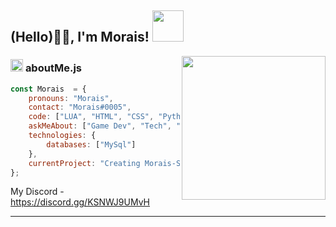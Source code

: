 
<h2> (Hello)🙏🏻, I'm Morais! <img src="https://media.giphy.com/media/12oufCB0MyZ1Go/giphy.gif" width="50"></h2>
<img align='right' src="https://media.giphy.com/media/M9gbBd9nbDrOTu1Mqx/giphy.gif" width="230">


###  <img src="https://media.giphy.com/media/ln7z2eWriiQAllfVcn/giphy.gif" height="20"> **aboutMe.js**

```javascript
const Morais  = {
    pronouns: "Morais",
    contact: "Morais#0005",
    code: ["LUA", "HTML", "CSS", "Python(), MySQL", "Java", "JS", "VB"],
    askMeAbout: ["Game Dev", "Tech", "Gaming"],
    technologies: {
        databases: ["MySql"]
    },
    currentProject: "Creating Morais-Scripts!",
};
```
My Discord - https://discord.gg/KSNWJ9UMvH 

---
